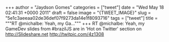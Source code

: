 
+++
author = "Jaydson Gomes"
categories = ["tweet"]
date = "Wed May 18 02:41:31 +0000 2011"
draft = false
image = "{TWEET_IMAGE}"
slug = "5e1c3aeeaa02de36def07f9273da14e1f8093716"
tags = ["tweet"]
title = """RT @michalbe: Yeah, my Ga..."""
+++
RT @michalbe: Yeah, my GameDev slides from #brazilJS are in 'Hot on Twitter' section on http://Slideshare.net http://twitpic.com/4z1308
